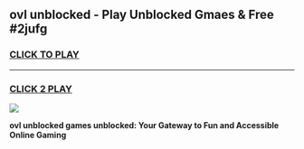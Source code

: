 
## ovl unblocked - Play Unblocked Gmaes & Free #2jufg
<h3>
<a href="https://news.freeplayer.one?title=ovl_unblocked&ref=24F">CLICK TO PLAY</a></h3>
<hr>

<h3>
<a href="https://news.freeplayer.one?title=ovl_unblocked&ref=24F">CLICK 2 PLAY</a>
  
</h3>

<a href="https://news.freeplayer.one?title=ovl_unblocked&ref=24F/"><img src="https://clearcache.store/games.png"></a>


**ovl unblocked games unblocked: Your Gateway to Fun and Accessible Online Gaming**
